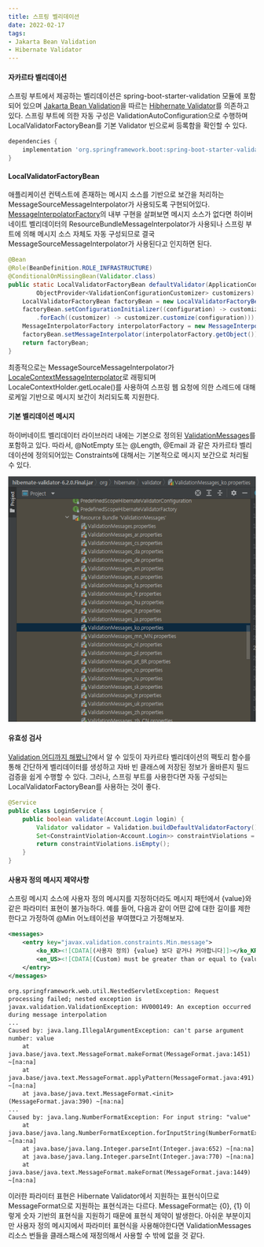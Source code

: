 ```yaml
---
title: 스프링 벨리데이션
date: 2022-02-17
tags:
- Jakarta Bean Validation
- Hibernate Validator
---
```


#### 자카르타 벨리데이션
스프링 부트에서 제공하는 벨리데이션은 spring-boot-starter-validation 모듈에 포함되어 있으며 [Jakarta Bean Validation](https://beanvalidation.org/)을 따르는 [Hibhernate Validator](https://github.com/hibernate/hibernate-validator/)를 의존하고 있다. 스프링 부트에 의한 자동 구성은 ValidationAutoConfiguration으로 수행하며 LocalValidatorFactoryBean를 기본 Validator 빈으로써 등록함을 확인할 수 있다.

```groovy
dependencies {
    implementation 'org.springframework.boot:spring-boot-starter-validation'
}
```

#### LocalValidatorFactoryBean
애플리케이션 컨텍스트에 존재하는 메시지 소스를 기반으로 보간을 처리하는 MessageSourceMessageInterpolator가 사용되도록 구현되어있다. [MessageInterpolatorFactory](https://github.com/spring-projects/spring-boot/blob/main/spring-boot-project/spring-boot/src/main/java/org/springframework/boot/validation/MessageInterpolatorFactory.java)의 내부 구현을 살펴보면 메시지 소스가 없다면 하이버네이트 벨리데이터의 ResourceBundleMessageInterpolator가 사용되나 스프링 부트에 의해 메시지 소스 자체도 자동 구성되므로 결국 MessageSourceMessageInterpolator가 사용된다고 인지하면 된다.

```java
@Bean
@Role(BeanDefinition.ROLE_INFRASTRUCTURE)
@ConditionalOnMissingBean(Validator.class)
public static LocalValidatorFactoryBean defaultValidator(ApplicationContext applicationContext,
        ObjectProvider<ValidationConfigurationCustomizer> customizers) {
    LocalValidatorFactoryBean factoryBean = new LocalValidatorFactoryBean();
    factoryBean.setConfigurationInitializer((configuration) -> customizers.orderedStream()
        .forEach((customizer) -> customizer.customize(configuration)));
    MessageInterpolatorFactory interpolatorFactory = new MessageInterpolatorFactory(applicationContext);
    factoryBean.setMessageInterpolator(interpolatorFactory.getObject());
    return factoryBean;
}
```

최종적으로는 MessageSourceMessageInterpolator가 [LocaleContextMessageInterpolator](https://github.com/spring-projects/spring-framework/blob/main/spring-context/src/main/java/org/springframework/validation/beanvalidation/LocaleContextMessageInterpolator.java)로 래핑되며 LocaleContextHolder.getLocale()를 사용하여 스프링 웹 요청에 의한 스레드에 대해 로케일 기반으로 메시지 보간이 처리되도록 지원한다. 

#### 기본 벨리데이션 메시지
하이버네이트 벨리데이터 라이브러리 내에는 기본으로 정의된 [ValidationMessages](https://github.com/hibernate/hibernate-validator/tree/main/engine/src/main/resources/org/hibernate/validator)를 포함하고 있다. 따라서, @NotEmpty 또는 @Length, @Email 과 같은 자카르타 벨리데이션에 정의되어있는 Constraints에 대해서는 기본적으로 메시지 보간으로 처리될 수 있다.

![org.hibernate.validator.ValidationMessages](/images/posts/spring-validation/hibernate-validator-01.png)

#### 유효성 검사
[Validation 어디까지 해봤니?](https://meetup.toast.com/posts/223)에서 알 수 있듯이 자카르타 벨리데이션의 팩토리 함수를 통해 간단하게 벨리데이터를 생성하고 자바 빈 클래스에 저장된 정보가 올바른지 필드 검증을 쉽게 수행할 수 있다. 그러나, 스프링 부트를 사용한다면 자동 구성되는 LocalValidatorFactoryBean를 사용하는 것이 좋다.

```java
@Service
public class LoginService {
    public boolean validate(Account.Login login) {
        Validator validator = Validation.buildDefaultValidatorFactory().getValidator();
        Set<ConstraintViolation<Account.Login>> constraintViolations = validator.validate(login);
        return constraintViolations.isEmpty();
    }
}
```

#### 사용자 정의 메시지 제약사항
스프링 메시지 소스에 사용자 정의 메시지를 지정하더라도 메시지 패턴에서 {value}와 같은 파라미터 표현이 불가능하다. 예를 들어, 다음과 같이 어떤 값에 대한 길이를 제한한다고 가정하여 @Min 어노테이션을 부여했다고 가정해보자.

```xml
<messages>
    <entry key="javax.validation.constraints.Min.message">
        <ko_KR><![CDATA[(사용자 정의) {value} 보다 같거나 커야합니다]]></ko_KR>
        <en_US><![CDATA[(Custom) must be greater than or equal to {value}]]></en_US>
    </entry>
</messages>
```

```
org.springframework.web.util.NestedServletException: Request processing failed; nested exception is javax.validation.ValidationException: HV000149: An exception occurred during message interpolation
...
Caused by: java.lang.IllegalArgumentException: can't parse argument number: value
	at java.base/java.text.MessageFormat.makeFormat(MessageFormat.java:1451) ~[na:na]
	at java.base/java.text.MessageFormat.applyPattern(MessageFormat.java:491) ~[na:na]
	at java.base/java.text.MessageFormat.<init>(MessageFormat.java:390) ~[na:na]
...
Caused by: java.lang.NumberFormatException: For input string: "value"
	at java.base/java.lang.NumberFormatException.forInputString(NumberFormatException.java:65) ~[na:na]
	at java.base/java.lang.Integer.parseInt(Integer.java:652) ~[na:na]
	at java.base/java.lang.Integer.parseInt(Integer.java:770) ~[na:na]
	at java.base/java.text.MessageFormat.makeFormat(MessageFormat.java:1449) ~[na:na]
```

이러한 파라미터 표현은 Hibernate Validator에서 지원하는 표현식이므로 MessageFormat으로 지원하는 표현식과는 다르다. MessageFormat는 {0}, {1} 이렇게 숫자 기반의 표현식을 지원하기 때문에 표현식 제약이 발생한다. 아쉬운 부분이지만 사용자 정의 메시지에서 파라미터 표현식을 사용해야한다면 ValidationMessages 리소스 번들을 클래스패스에 재정의해서 사용할 수 밖에 없을 것 같다.
